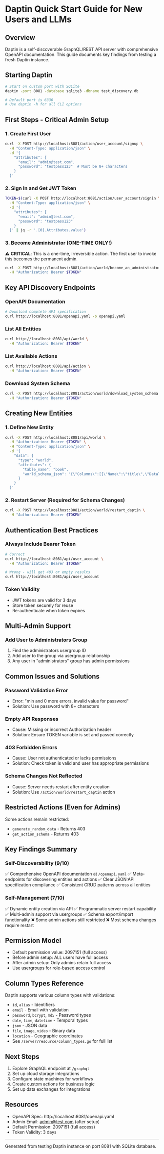 # Daptin Quick Start Guide for New Users and LLMs

## Overview
Daptin is a self-discoverable GraphQL/REST API server with comprehensive OpenAPI documentation. This guide documents key findings from testing a fresh Daptin instance.

## Starting Daptin
```bash
# Start on custom port with SQLite
daptin -port 8081 -database sqlite3 -dbname test_discovery.db

# Default port is 6336
# Use daptin -h for all CLI options
```

## First Steps - Critical Admin Setup

### 1. Create First User
```bash
curl -X POST http://localhost:8081/action/user_account/signup \
  -H "Content-Type: application/json" \
  -d '{
    "attributes": {
      "email": "admin@test.com",
      "password": "testpass123"  # Must be 8+ characters
    }
  }'
```

### 2. Sign In and Get JWT Token
```bash
TOKEN=$(curl -X POST http://localhost:8081/action/user_account/signin \
  -H "Content-Type: application/json" \
  -d '{
    "attributes": {
      "email": "admin@test.com",
      "password": "testpass123"
    }
  }' | jq -r '.[0].Attributes.value')
```

### 3. Become Administrator (ONE-TIME ONLY!)
⚠️ **CRITICAL**: This is a one-time, irreversible action. The first user to invoke this becomes the permanent admin.

```bash
curl -X POST http://localhost:8081/action/world/become_an_administrator \
  -H "Authorization: Bearer $TOKEN"
```

## Key API Discovery Endpoints

### OpenAPI Documentation
```bash
# Download complete API specification
curl http://localhost:8081/openapi.yaml -o openapi.yaml
```

### List All Entities
```bash
curl http://localhost:8081/api/world \
  -H "Authorization: Bearer $TOKEN"
```

### List Available Actions
```bash
curl http://localhost:8081/api/action \
  -H "Authorization: Bearer $TOKEN"
```

### Download System Schema
```bash
curl -X POST http://localhost:8081/action/world/download_system_schema \
  -H "Authorization: Bearer $TOKEN"
```

## Creating New Entities

### 1. Define New Entity
```bash
curl -X POST http://localhost:8081/api/world \
  -H "Authorization: Bearer $TOKEN" \
  -H "Content-Type: application/json" \
  -d '{
    "data": {
      "type": "world",
      "attributes": {
        "table_name": "book",
        "world_schema_json": "{\"Columns\":[{\"Name\":\"title\",\"DataType\":\"varchar(500)\",\"ColumnType\":\"label\",\"IsIndexed\":false,\"IsUnique\":false,\"IsNullable\":false,\"Permission\":2097151,\"DefaultValue\":\"\",\"ForeignKeyData\":{\"DataSource\":\"\",\"Namespace\":\"\",\"KeyName\":\"\",\"OnDelete\":\"\",\"OnUpdate\":\"\"}},{\"Name\":\"author\",\"DataType\":\"varchar(200)\",\"ColumnType\":\"label\",\"IsIndexed\":false,\"IsUnique\":false,\"IsNullable\":true,\"Permission\":2097151,\"DefaultValue\":\"\",\"ForeignKeyData\":{\"DataSource\":\"\",\"Namespace\":\"\",\"KeyName\":\"\",\"OnDelete\":\"\",\"OnUpdate\":\"\"}}],\"Relations\":[]}"
      }
    }
  }'
```

### 2. Restart Server (Required for Schema Changes)
```bash
curl -X POST http://localhost:8081/action/world/restart_daptin \
  -H "Authorization: Bearer $TOKEN"
```

## Authentication Best Practices

### Always Include Bearer Token
```bash
# Correct
curl http://localhost:8081/api/user_account \
  -H "Authorization: Bearer $TOKEN"

# Wrong - will get 403 or empty results
curl http://localhost:8081/api/user_account
```

### Token Validity
- JWT tokens are valid for 3 days
- Store token securely for reuse
- Re-authenticate when token expires

## Multi-Admin Support

### Add User to Administrators Group
1. Find the administrators usergroup ID
2. Add user to the group via usergroup relationship
3. Any user in "administrators" group has admin permissions

## Common Issues and Solutions

### Password Validation Error
- Error: "min and 0 more errors, invalid value for password"
- Solution: Use password with 8+ characters

### Empty API Responses
- Cause: Missing or incorrect Authorization header
- Solution: Ensure TOKEN variable is set and passed correctly

### 403 Forbidden Errors
- Cause: User not authenticated or lacks permissions
- Solution: Check token is valid and user has appropriate permissions

### Schema Changes Not Reflected
- Cause: Server needs restart after entity creation
- Solution: Use `/action/world/restart_daptin` action

## Restricted Actions (Even for Admins)
Some actions remain restricted:
- `generate_random_data` - Returns 403
- `get_action_schema` - Returns 403

## Key Findings Summary

### Self-Discoverability (9/10)
✅ Comprehensive OpenAPI documentation at `/openapi.yaml`
✅ Meta-endpoints for discovering entities and actions
✅ Clear JSON:API specification compliance
✅ Consistent CRUD patterns across all entities

### Self-Management (7/10)
✅ Dynamic entity creation via API
✅ Programmatic server restart capability
✅ Multi-admin support via usergroups
✅ Schema export/import functionality
❌ Some admin actions still restricted
❌ Most schema changes require restart

## Permission Model
- Default permission value: 2097151 (full access)
- Before admin setup: ALL users have full access
- After admin setup: Only admins retain full access
- Use usergroups for role-based access control

## Column Types Reference
Daptin supports various column types with validations:
- `id`, `alias` - Identifiers
- `email` - Email with validation
- `password`, `bcrypt`, `md5` - Password types
- `date`, `time`, `datetime` - Temporal types
- `json` - JSON data
- `file`, `image`, `video` - Binary data
- `location` - Geographic coordinates
- See `/server/resource/column_types.go` for full list

## Next Steps
1. Explore GraphQL endpoint at `/graphql`
2. Set up cloud storage integrations
3. Configure state machines for workflows
4. Create custom actions for business logic
5. Set up data exchanges for integrations

## Resources
- OpenAPI Spec: http://localhost:8081/openapi.yaml
- Admin Email: admin@test.com (after setup)
- Default Permission: 2097151 (full access)
- Token Validity: 3 days

---
Generated from testing Daptin instance on port 8081 with SQLite database.